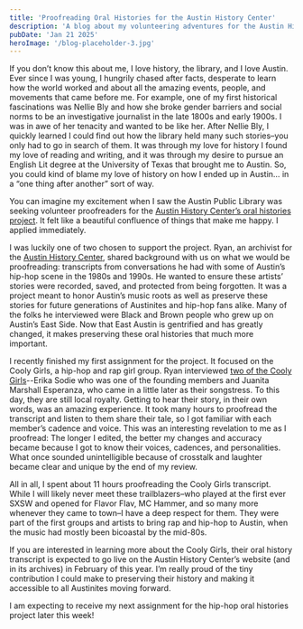 ```yaml
---
title: 'Proofreading Oral Histories for the Austin History Center'
description: 'A blog about my volunteering adventures for the Austin History Center'
pubDate: 'Jan 21 2025'
heroImage: '/blog-placeholder-3.jpg'
---
```


If you don’t know this about me, I love history, the library, and I love Austin. Ever since I was young, I hungrily chased after facts, desperate to learn how the world worked and about all the amazing events, people, and movements that came before me. For example, one of my first historical fascinations was Nellie Bly and how she broke gender barriers and social norms to be an investigative journalist in the late 1800s and early 1900s. I was in awe of her tenacity and wanted to be like her. After Nellie Bly, I quickly learned I could find out how the library held many such stories–you only had to go in search of them. It was through my love for history I found my love of reading and writing, and it was through my desire to pursue an English Lit degree at the University of Texas that brought me to Austin. So, you could kind of blame my love of history on how I ended up in Austin… in a “one thing after another” sort of way.

You can imagine my excitement when I saw the Austin Public Library was seeking volunteer proofreaders for the [Austin History Center’s oral histories project](https://www.austinchronicle.com/music/2023-09-15/austins-hip-hop-pioneers-in-their-own-words/). It felt like a beautiful confluence of things that make me happy. I applied immediately.

I was luckily one of two chosen to support the project. Ryan, an archivist for the [Austin History Center](https://library.austintexas.gov/ahc), shared background with us on what we would be proofreading: transcripts from conversations he had with some of Austin’s hip-hop scene in the 1980s and 1990s. He wanted to ensure these artists’ stories were recorded, saved, and protected from being forgotten. It was a project meant to honor Austin’s music roots as well as preserve these stories for future generations of Austinites and hip-hop fans alike. Many of the folks he interviewed were Black and Brown people who grew up on Austin’s East Side. Now that East Austin is gentrified and has greatly changed, it makes preserving these oral histories that much more important.

I recently finished my first assignment for the project. It focused on the Cooly Girls, a hip-hop and rap girl group. Ryan interviewed [two of the Cooly Girls](https://ahc.access.lyrasistechnology.org/repositories/2/archival_objects/144197)--Erika Sodie who was one of the founding members and Juanita Marshall Esperanza, who came in a little later as their songstress. To this day, they are still local royalty. Getting to hear their story, in their own words, was an amazing experience. It took many hours to proofread the transcript and listen to them share their tale, so I got familiar with each member’s cadence and voice. This was an interesting revelation to me as I proofread: The longer I edited, the better my changes and accuracy became because I got to know their voices, cadences, and personalities. What once sounded unintelligible because of crosstalk and laughter became clear and unique by the end of my review.

All in all, I spent about 11 hours proofreading the Cooly Girls transcript. While I will likely never meet these trailblazers–who played at the first ever SXSW and opened for Flavor Flav, MC Hammer, and so many more whenever they came to town–I have a deep respect for them. They were part of the first groups and artists to bring rap and hip-hop to Austin, when the music had mostly been bicoastal by the mid-80s.

If you are interested in learning more about the Cooly Girls, their oral history transcript is expected to go live on the Austin History Center’s website (and in its archives) in February of this year. I’m really proud of the tiny contribution I could make to preserving their history and making it accessible to all Austinites moving forward.

I am expecting to receive my next assignment for the hip-hop oral histories project later this week!